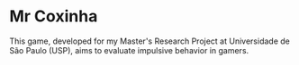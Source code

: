 # Mr Coxinha
This game, developed for my Master's Research Project at Universidade de São Paulo (USP), aims to evaluate impulsive behavior in gamers.
